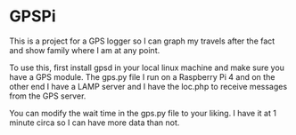 # GPSPi
This is a project for a GPS logger so I can graph my travels after the fact and show family where I am at any point.

To use this, first install gpsd in your local linux machine and make sure you have a GPS module.
The gps.py file I run on a Raspberry Pi 4 and on the other end I have a LAMP server and I have the loc.php to receive messages from the GPS server.

You can modify the wait time in the gps.py file to your liking. I have it at 1 minute circa so I can have more data than not.